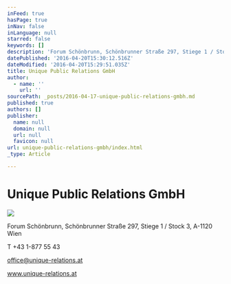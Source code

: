 ```yaml
---
inFeed: true
hasPage: true
inNav: false
inLanguage: null
starred: false
keywords: []
description: 'Forum Schönbrunn, Schönbrunner Straße 297, Stiege 1 / Stock 3, A-1120 Wien'
datePublished: '2016-04-20T15:30:12.516Z'
dateModified: '2016-04-20T15:29:51.035Z'
title: Unique Public Relations GmbH
author:
  - name: ''
    url: ''
sourcePath: _posts/2016-04-17-unique-public-relations-gmbh.md
published: true
authors: []
publisher:
  name: null
  domain: null
  url: null
  favicon: null
url: unique-public-relations-gmbh/index.html
_type: Article

---
```

# Unique Public Relations GmbH
![](https://the-grid-user-content.s3-us-west-2.amazonaws.com/e9151832-1b3d-4b85-9bb6-501b0beb8d16.jpg)

Forum Schönbrunn, Schönbrunner Straße 297, Stiege 1 / Stock 3, A-1120 Wien

T +43 1-877 55 43

office@unique-relations.at

www.unique-relations.at